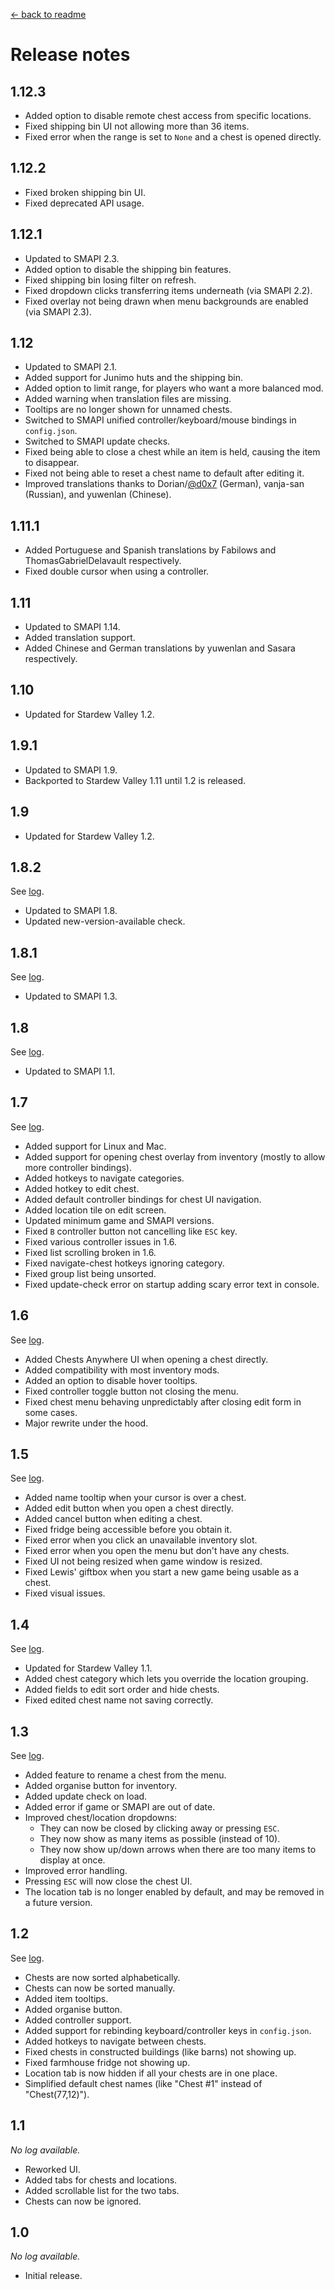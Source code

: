 [← back to readme](README.md)

# Release notes
## 1.12.3
* Added option to disable remote chest access from specific locations.
* Fixed shipping bin UI not allowing more than 36 items.
* Fixed error when the range is set to `None` and a chest is opened directly.

## 1.12.2
* Fixed broken shipping bin UI.
* Fixed deprecated API usage.

## 1.12.1
* Updated to SMAPI 2.3.
* Added option to disable the shipping bin features.
* Fixed shipping bin losing filter on refresh.
* Fixed dropdown clicks transferring items underneath (via SMAPI 2.2).
* Fixed overlay not being drawn when menu backgrounds are enabled (via SMAPI 2.3).

## 1.12
* Updated to SMAPI 2.1.
* Added support for Junimo huts and the shipping bin.
* Added option to limit range, for players who want a more balanced mod.
* Added warning when translation files are missing.
* Tooltips are no longer shown for unnamed chests.
* Switched to SMAPI unified controller/keyboard/mouse bindings in `config.json`.
* Switched to SMAPI update checks.
* Fixed being able to close a chest while an item is held, causing the item to disappear.
* Fixed not being able to reset a chest name to default after editing it.
* Improved translations thanks to Dorian/[@d0x7](https://github.com/d0x7) (German), vanja-san (Russian), and yuwenlan (Chinese).

## 1.11.1
* Added Portuguese and Spanish translations by Fabilows and ThomasGabrielDelavault respectively.
* Fixed double cursor when using a controller.

## 1.11
* Updated to SMAPI 1.14.
* Added translation support.
* Added Chinese and German translations by yuwenlan and Sasara respectively.

## 1.10
* Updated for Stardew Valley 1.2.

## 1.9.1
* Updated to SMAPI 1.9.
* Backported to Stardew Valley 1.11 until 1.2 is released.

## 1.9
* Updated for Stardew Valley 1.2.

## 1.8.2
See [log](https://github.com/Pathoschild/StardewMods/compare/a8624da04e0c15e14bfb5936fcc720fe96930051...chests-anywhere/1.8.2).

* Updated to SMAPI 1.8.
* Updated new-version-available check.

## 1.8.1
See [log](https://github.com/Pathoschild/StardewMods/compare/chests-anywhere/1.8...chests-anywhere/1.8.1).

* Updated to SMAPI 1.3.

## 1.8
See [log](https://github.com/Pathoschild/StardewMods/compare/chests-anywhere/1.7...chests-anywhere/1.8).

* Updated to SMAPI 1.1.

## 1.7
See [log](https://github.com/Pathoschild/StardewMods/compare/chests-anywhere/1.6...chests-anywhere/1.7).

* Added support for Linux and Mac.
* Added support for opening chest overlay from inventory (mostly to allow more controller bindings).
* Added hotkeys to navigate categories.
* Added hotkey to edit chest.
* Added default controller bindings for chest UI navigation.
* Added location tile on edit screen.
* Updated minimum game and SMAPI versions.
* Fixed `B` controller button not cancelling like `ESC` key.
* Fixed various controller issues in 1.6.
* Fixed list scrolling broken in 1.6.
* Fixed navigate-chest hotkeys ignoring category.
* Fixed group list being unsorted.
* Fixed update-check error on startup adding scary error text in console.

## 1.6
See [log](https://github.com/Pathoschild/StardewMods/compare/chests-anywhere/1.5...chests-anywhere/1.6).

* Added Chests Anywhere UI when opening a chest directly.
* Added compatibility with most inventory mods.
* Added an option to disable hover tooltips.
* Fixed controller toggle button not closing the menu.
* Fixed chest menu behaving unpredictably after closing edit form in some cases.
* Major rewrite under the hood.

## 1.5
See [log](https://github.com/Pathoschild/StardewMods/compare/chests-anywhere/1.4...chests-anywhere/1.5).

* Added name tooltip when your cursor is over a chest.
* Added edit button when you open a chest directly.
* Added cancel button when editing a chest.
* Fixed fridge being accessible before you obtain it.
* Fixed error when you click an unavailable inventory slot.
* Fixed error when you open the menu but don't have any chests.
* Fixed UI not being resized when game window is resized.
* Fixed Lewis' giftbox when you start a new game being usable as a chest.
* Fixed visual issues.

## 1.4
See [log](https://github.com/Pathoschild/StardewMods/compare/chests-anywhere/1.3...chests-anywhere/1.4).

* Updated for Stardew Valley 1.1.
* Added chest category which lets you override the location grouping.
* Added fields to edit sort order and hide chests.
* Fixed edited chest name not saving correctly.

## 1.3
See [log](https://github.com/Pathoschild/StardewMods/compare/chests-anywhere/1.2...chests-anywhere/1.3).

* Added feature to rename a chest from the menu.
* Added organise button for inventory.
* Added update check on load.
* Added error if game or SMAPI are out of date.
* Improved chest/location dropdowns:
  * They can now be closed by clicking away or pressing `ESC`.
  * They now show as many items as possible (instead of 10).
  * They now show up/down arrows when there are too many items to display at once.
* Improved error handling.
* Pressing `ESC` will now close the chest UI.
* The location tab is no longer enabled by default, and may be removed in a future version.

## 1.2
See [log](https://github.com/Pathoschild/StardewMods/compare/chests-anywhere/1.1...chests-anywhere/1.2).

* Chests are now sorted alphabetically.
* Chests can now be sorted manually.
* Added item tooltips.
* Added organise button.
* Added controller support.
* Added support for rebinding keyboard/controller keys in `config.json`.
* Added hotkeys to navigate between chests.
* Fixed chests in constructed buildings (like barns) not showing up.
* Fixed farmhouse fridge not showing up.
* Location tab is now hidden if all your chests are in one place.
* Simplified default chest names (like "Chest #1" instead of "Chest(77,12)").

## 1.1
_No log available._

* Reworked UI.
* Added tabs for chests and locations.
* Added scrollable list for the two tabs.
* Chests can now be ignored.

## 1.0
_No log available._

* Initial release.
